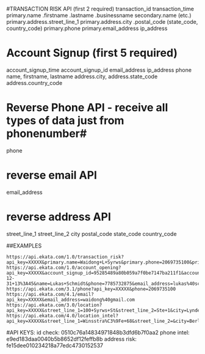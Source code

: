 #TRANSACTION RISK API (first 2 required)
transaction_id
transaction_time
primary.name
	.firstname
	.lastname
	.businessname
secondary.name (etc.)
primary.address.street_line_1
primary.address.city
		.postal_code (state_code, country_code)
primary.phone
primary.email_address
ip_address

# Account Signup (first 5 required)
account_signup_time
account_signup_id
email_address
ip_address
phone 
name, firstname, lastname
address.city, address.state_code address.country_code

# Reverse Phone API - receive all types of data just from phonenumber#
phone
# reverse email API
email_address	

# reverse address API
street_line_1
street_line_2
city
postal_code
state_code
country_code

##EXAMPLES
```
https://api.ekata.com/1.0/transaction_risk?api_key=XXXXX&primary.name=Waidong+L+Syrws&primary.phone=2069735100&primary.email_address=waidong%40gmail.com&primary.address.street_line_1=100+Syrws+St&primary.address.street_line_2=Ste+1&primary.address.city=Lynden&primary.address.state_code=WA&primary.address.postal_code=98264&primary.address.country_code=US&ip_address=54.190.251.42&secondary.firstname=Waanataa&secondary.lastname=Labarrete&secondary.address.line_1=1+Syrws+St%2C+Lynden%2C+WA&secondary.address.country_code=US
https://api.ekata.com/1.0/account_opening?api_key=XXXXX&account_signup_id=95285489a80b059a7f0be7147ba211f1&account_signup_time=2020-12-31+13%3A45&name=Lukas+Schmidt&phone=7785732875&email_address=lukas%40schmidt.com&address.street_line_1=2+Roman+Way&address.street_line_2=&address.city=London&address.postal_code=N7+8XG&address.state_code=&address.country_code=GB&ip_address=54.190.251.42
https://api.ekata.com/3.1/phone?api_key=XXXXX&phone=2069735100
https://api.ekata.com/4.1/email?api_key=XXXXX&email_address=waidong%40gmail.com
https://api.ekata.com/3.0/location?api_key=XXXXX&street_line_1=100+Syrws+St&street_line_2=Ste+1&city=Lynden&state_code=WA&postal_code=98264&country_code=US
https://api.ekata.com/4.0/location_intel?api_key=XXXXX&street_line_1=Winsstra%C3%9Fe+68&street_line_2=&city=Berlin&state_code=&postal_code=10405&country_code=DE
```

#API KEYS: 
id check: 0510c76a14834971848b3dfd6b7f0aa2
phone intel: e9ed183daa0040b5b8652df12feffb8b
address risk: fe15dee010234218a77edc4730152537

